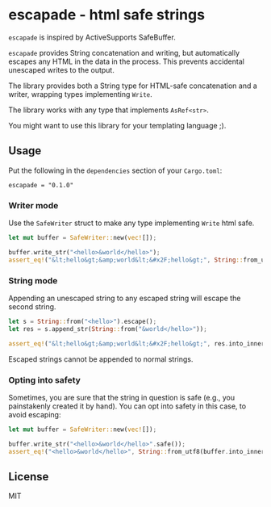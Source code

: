 # escapade - html safe strings

`escapade` is inspired by ActiveSupports SafeBuffer.

`escapade` provides String concatenation and writing, but automatically escapes any HTML in the data in the process. This prevents accidental unescaped writes to the output.

The library provides both a String type for HTML-safe concatenation and a writer, wrapping types implementing `Write`.

The library works with any type that implements `AsRef<str>`.

You might want to use this library for your templating language ;).

## Usage

Put the following in the `dependencies` section of your `Cargo.toml`:

```
escapade = "0.1.0"
```

### Writer mode

Use the `SafeWriter` struct to make any type implementing `Write` html safe.

```rust
let mut buffer = SafeWriter::new(vec![]);

buffer.write_str("<hello>&world</hello>");
assert_eq!("&lt;hello&gt;&amp;world&lt;&#x2F;hello&gt;", String::from_utf8(buffer.into_inner()).unwrap());
```

### String mode

Appending an unescaped string to any escaped string will escape the second string.

```rust
let s = String::from("<hello>").escape();
let res = s.append_str(String::from("&world</hello>"));

assert_eq!("&lt;hello&gt;&amp;world&lt;&#x2F;hello&gt;", res.into_inner());
```

Escaped strings cannot be appended to normal strings.

### Opting into safety

Sometimes, you are sure that the string in question is safe (e.g., you painstakenly created it by hand). You can opt into safety in this case, to avoid escaping:

```rust
let mut buffer = SafeWriter::new(vec![]);

buffer.write_str("<hello>&world</hello>".safe());
assert_eq!("<hello>&world</hello>", String::from_utf8(buffer.into_inner()).unwrap());
```

## License

MIT